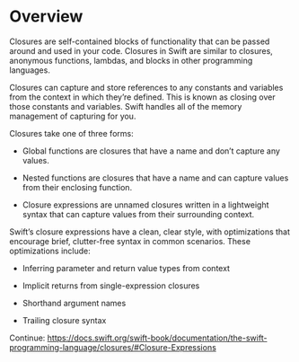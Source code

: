 # Overview

Closures are self-contained blocks of functionality that can be passed around and used in your code. Closures in Swift are similar to closures, anonymous functions, lambdas, and blocks in other programming languages.

Closures can capture and store references to any constants and variables from the context in which they’re defined. This is known as closing over those constants and variables. Swift handles all of the memory management of capturing for you.

Closures take one of three forms:

- Global functions are closures that have a name and don’t capture any values.

- Nested functions are closures that have a name and can capture values from their enclosing function.

- Closure expressions are unnamed closures written in a lightweight syntax that can capture values from their surrounding context.

Swift’s closure expressions have a clean, clear style, with optimizations that encourage brief, clutter-free syntax in common scenarios. These optimizations include:

- Inferring parameter and return value types from context

- Implicit returns from single-expression closures

- Shorthand argument names

- Trailing closure syntax

Continue: https://docs.swift.org/swift-book/documentation/the-swift-programming-language/closures/#Closure-Expressions